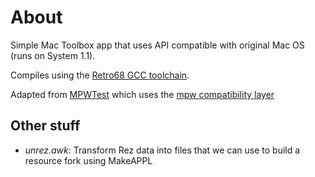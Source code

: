 About
=============

Simple Mac Toolbox app that uses API compatible with original Mac OS (runs on System 1.1).

Compiles using the [Retro68 GCC toolchain](https://github.com/autc04/Retro68).

Adapted from [MPWTest](https://github.com/steventroughtonsmith/MPWTest) which
uses the [mpw compatibility layer](https://github.com/ksherlock/mpw)

## Other stuff

* *unrez.awk*: Transform Rez data into files that we can use to build a resource
  fork using MakeAPPL
